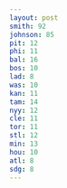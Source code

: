 ```yaml
---
layout: post
smith: 92
johnson: 85
pit: 12
phi: 11
bal: 16
bos: 10
lad: 8
was: 10
kan: 11
tam: 14
nyy: 12
cle: 11
tor: 11
stl: 12
min: 13
hou: 10
atl: 8
sdg: 8
---
```

